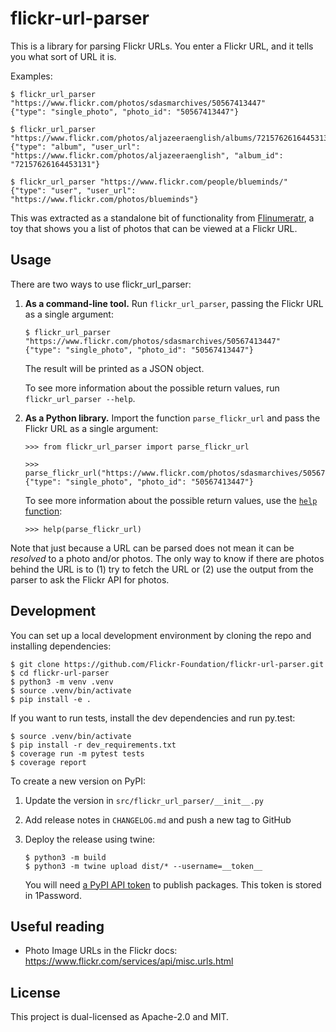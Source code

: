 # flickr-url-parser

This is a library for parsing Flickr URLs.
You enter a Flickr URL, and it tells you what sort of URL it is.

Examples:

```console
$ flickr_url_parser "https://www.flickr.com/photos/sdasmarchives/50567413447"
{"type": "single_photo", "photo_id": "50567413447"}

$ flickr_url_parser "https://www.flickr.com/photos/aljazeeraenglish/albums/72157626164453131"
{"type": "album", "user_url": "https://www.flickr.com/photos/aljazeeraenglish", "album_id": "72157626164453131"}

$ flickr_url_parser "https://www.flickr.com/people/blueminds/"
{"type": "user", "user_url": "https://www.flickr.com/photos/blueminds"}
```

This was extracted as a standalone bit of functionality from [Flinumeratr], a toy that shows you a list of photos that can be viewed at a Flickr URL.

[Flinumeratr]: https://github.com/flickr-foundation/flinumeratr

## Usage

There are two ways to use flickr_url_parser:

1.  **As a command-line tool.**
    Run `flickr_url_parser`, passing the Flickr URL as a single argument:
    
    ```console
    $ flickr_url_parser "https://www.flickr.com/photos/sdasmarchives/50567413447"
    {"type": "single_photo", "photo_id": "50567413447"}
    ```
    
    The result will be printed as a JSON object.
    
    To see more information about the possible return values, run `flickr_url_parser --help`.

2.  **As a Python library.**
    Import the function `parse_flickr_url` and pass the Flickr URL as a single argument:

    ```pycon
    >>> from flickr_url_parser import parse_flickr_url

    >>> parse_flickr_url("https://www.flickr.com/photos/sdasmarchives/50567413447")
    {"type": "single_photo", "photo_id": "50567413447"}
    ```
    
    To see more information about the possible return values, use the [`help` function](https://docs.python.org/3/library/functions.html#help):
    
    ```pycon
    >>> help(parse_flickr_url)
    ```

Note that just because a URL can be parsed does not mean it can be *resolved* to a photo and/or photos.
The only way to know if there are photos behind the URL is to (1) try to fetch the URL or (2) use the output from the parser to ask the Flickr API for photos.

## Development

You can set up a local development environment by cloning the repo and installing dependencies:

```console
$ git clone https://github.com/Flickr-Foundation/flickr-url-parser.git
$ cd flickr-url-parser
$ python3 -m venv .venv
$ source .venv/bin/activate
$ pip install -e .
```

If you want to run tests, install the dev dependencies and run py.test:

```console
$ source .venv/bin/activate
$ pip install -r dev_requirements.txt
$ coverage run -m pytest tests
$ coverage report
```

To create a new version on PyPI:

1.  Update the version in `src/flickr_url_parser/__init__.py`
2.  Add release notes in `CHANGELOG.md` and push a new tag to GitHub
3.  Deploy the release using twine:

    ```console
    $ python3 -m build
    $ python3 -m twine upload dist/* --username=__token__
    ```
    
    You will need [a PyPI API token](https://pypi.org/help/#apitoken) to publish packages.
    This token is stored in 1Password.

## Useful reading

-   Photo Image URLs in the Flickr docs: <https://www.flickr.com/services/api/misc.urls.html>

## License

This project is dual-licensed as Apache-2.0 and MIT.
